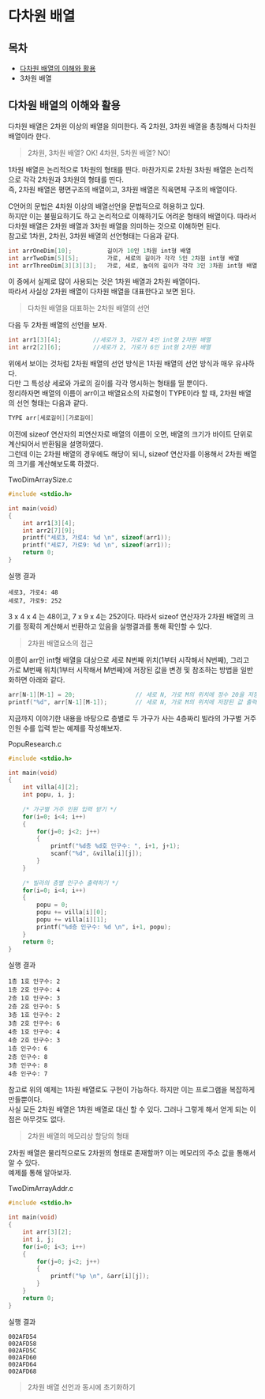 # 다차원 배열



## 목차

- [다차원 배열의 이해와 활용](#다차원-배열의-이해와-활용)
- 3차원 배열



## 다차원 배열의 이해와 활용

다차원 배열은 2차원 이상의 배열을 의미한다. 즉 2차원, 3차원 배열을 총칭해서 다차원 배열이라 한다.

> 2차원, 3차원 배열? OK! 4차원, 5차원 배열? NO!

1차원 배열은 논리적으로 1차원의 형태를 띈다. 마찬가지로 2차원 3차원 배열은 논리적으로 각각 2차원과 3차원의 형태를 띤다.  
즉, 2차원 배열은 평면구조의 배열이고, 3차원 배열은 직육면체 구조의 배열이다.

C언어의 문법은  4차원 이상의 배열선언을 문법적으로 허용하고 있다.  
하지만 이는 불필요하기도 하고 논리적으로 이해하기도 어려운 형태의 배열이다. 따라서 다차원 배열은 2차원 배열과 3차원 배열을 의미하는 것으로 이해하면 된다.  
참고로 1차원, 2차원, 3차원 배열의 선언형태는 다음과 같다.

```c
int arrOneDim[10];			길이가 10인 1차원 int형 배열
int arrTwoDim[5][5];		가로, 세로의 길이가 각각 5인 2차원 int형 배열
int arrThreeDim[3][3][3];	가로, 세로, 높이의 길이가 각각 3인 3차원 int형 배열
```

이 중에서 실제로 많이 사용되는 것은 1차원 배열과 2차원 배열이다.  
따라서 사실상 2차원 배열이 다차원 배열을 대표한다고 보면 된다.



> 다차원 배열을 대표하는 2차원 배열의 선언

다음 두 2차원 배열의 선언을 보자.

```c
int arr1[3][4];			//세로가 3, 가로가 4인 int형 2차원 배열
int arr2[2][6];			//세로가 2, 가로가 6인 int형 2차원 배열
```

위에서 보이는 것처럼 2차원 배열의 선언 방식은 1차원 배열의 선언 방식과 매우 유사하다.  
다만 그 특성상 세로와 가로의 길이를 각각 명시하는 형태를 띨 뿐이다.  
정리하자면 배열의 이름이 arr이고 배열요소의 자료형이 TYPE이라 할 때, 2차원 배열의 선언 형태는 다음과 같다.

```c
TYPE arr[세로길이][가로길이]
```

이전에 sizeof 연산자의 피연산자로 배열의 이름이 오면, 배열의 크기가 바이트 단위로 계산되어서 반환됨을 설명하였다.  
그런데 이는 2차원 배열의 경우에도 해당이 되니, sizeof 연산자를 이용해서 2차원 배열의 크기를 계산해보도록 하겠다.



TwoDimArraySize.c

```c
#include <stdio.h>

int main(void)
{
    int arr1[3][4];
    int arr2[7][9];
    printf("세로3, 가로4: %d \n", sizeof(arr1));
    printf("세로7, 가로9: %d \n", sizeof(arr1));
    return 0;
}
```



실행 결과

```
세로3, 가로4: 48
세로7, 가로9: 252
```

3 x 4 x 4 는 48이고, 7 x 9 x 4는 252이다. 따라서 sizeof 연산자가 2차원 배열의 크기를 정확히 계산해서 반환하고 있음을 실행결과를 통해 확인할 수 있다.



> 2차원 배열요소의 접근

이름이 arr인 int형 배열을 대상으로 세로 N번째 위치(1부터 시작해서 N번째), 그리고 가로 M번째 위치(1부터 시작해서 M번째)에 저장된 값을 변경 및 참조하는 방법을 일반화하면 아래와 같다.

```c
arr[N-1][M-1] = 20;					// 세로 N, 가로 M의 위치에 정수 20을 저장
printf("%d", arr[N-1][M-1]);		// 세로 N, 가로 M의 위치에 저장된 값 출력
```



지금까지 이야기한 내용을 바탕으로 층별로 두 가구가 사는 4층짜리 빌라의 가구별 거주인원 수를 입력 받는 예제를 작성해보자.



PopuResearch.c

```c
#include <stdio.h>

int main(void)
{
	int villa[4][2];
    int popu, i, j;
    
    /* 가구별 거주 인원 입력 받기 */
    for(i=0; i<4; i++)
    {
        for(j=0; j<2; j++)
        {
            printf("%d층 %d호 인구수: ", i+1, j+1);
            scanf("%d", &villa[i][j]);
        }
	}
    
    /* 빌라의 층별 인구수 출력하기 */
    for(i=0; i<4; i++)
    {
        popu = 0;
        popu += villa[i][0];
        popu += villa[i][1];
        printf("%d층 인구수: %d \n", i+1, popu);
    }
    return 0;
}
```



실행 결과

```
1층 1호 인구수: 2
1층 2호 인구수: 4
2층 1호 인구수: 3
2층 2호 인구수: 5
3층 1호 인구수: 2
3층 2호 인구수: 6
4층 1호 인구수: 4
4층 2호 인구수: 3
1층 인구수: 6
2층 인구수: 8
3층 인구수: 8
4층 인구수: 7
```

참고로 위의 예제는 1차원 배열로도 구현이 가능하다. 하지만 이는 프로그램을 복잡하게 만들뿐이다.  
사실 모든 2차원 배열은 1차원 배열로 대신 할 수 있다. 그러나 그렇게 해서 얻게 되는 이점은 아무것도 없다.



> 2차원 배열의 메모리상 할당의 형태

2차원 배열은 물리적으로도 2차원의 형태로 존재할까? 이는 메모리의 주소 값을 통해서 알 수 있다.  
예제를 통해 알아보자.



TwoDimArrayAddr.c

```c
#include <stdio.h>

int main(void)
{
    int arr[3][2];
    int i, j;
    for(i=0; i<3; i++)
    {
        for(j=0; j<2; j++)
        {
            printf("%p \n", &arr[i][j]);
		}
    }
    return 0;
}
```



실행 결과

```
002AFD54
002AFD58
002AFD5C
002AFD60
002AFD64
002AFD68
```



> 2차원 배열 선언과 동시에 초기화하기


